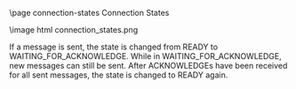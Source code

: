 \page connection-states Connection States

\image html connection_states.png

If a message is sent, the state is changed from READY to WAITING_FOR_ACKNOWLEDGE. While in WAITING_FOR_ACKNOWLEDGE, new
messages can still be sent. After ACKNOWLEDGEs have been received for all sent messages, the state is changed to READY
again. 